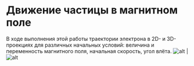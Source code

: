 # Движение частицы в магнитном поле
В ходе выполнения этой работы траектории электрона в 2D- и 3D-проекциях для различных начальных условий: величина и переменность магнитного поля, начальная скорость, угол влёта.
![alt](yourimg1.jpg) | ![alt](yourimg2.jpg)
